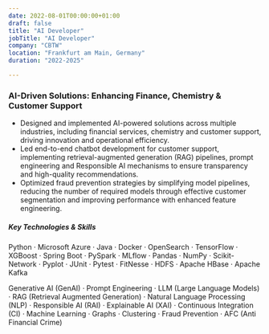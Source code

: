 ```yaml
---
date: 2022-08-01T00:00:00+01:00
draft: false
title: "AI Developer"
jobTitle: "AI Developer"
company: "CBTW"
location: "Frankfurt am Main, Germany"
duration: "2022-2025"

---
```

### AI-Driven Solutions: Enhancing Finance, Chemistry & Customer Support

- Designed and implemented AI-powered solutions across multiple industries, including financial services, chemistry and customer support, driving innovation and operational efficiency.
- Led end-to-end chatbot development for customer support, implementing retrieval-augmented generation (RAG) pipelines, prompt engineering and Responsible AI mechanisms to ensure transparency and high-quality recommendations.
- Optimized fraud prevention strategies by simplifying model pipelines, reducing the number of required models through effective customer segmentation and improving performance with enhanced feature engineering.

##### Key Technologies & Skills
Python · Microsoft Azure · Java · Docker · OpenSearch · TensorFlow · XGBoost · Spring Boot · PySpark  · MLflow · Pandas · NumPy · Scikit-Network · Pyplot · JUnit · Pytest · FitNesse · HDFS · Apache HBase · Apache Kafka

Generative AI (GenAI)  · Prompt Engineering · LLM (Large Language Models) · RAG (Retrieval Augmented Generation) · Natural Language Processing (NLP) · Responsible AI (RAI) · Explainable AI (XAI) · Continuous Integration (CI) ·  Machine Learning · Graphs · Clustering · Fraud Prevention · AFC (Anti Financial Crime)
